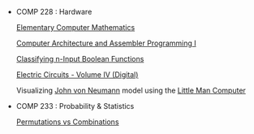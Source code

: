 * COMP 228 : Hardware
    
    [Elementary Computer Mathematics](http://kias.dyndns.org/comath/toc.html)
    
    [Computer Architecture and Assembler Programming I](http://www.mathcs.emory.edu/~cheung/Courses/255/Syllabus/)
    
    [Classifying n-Input Boolean Functions](http://www.iberchip.net/VII/cdnav/pdf/75.pdf)
    
    [Electric Circuits - Volume IV (Digital)](https://www.ibiblio.org/kuphaldt/electricCircuits/Digital/index.html)
    
    Visualizing [John von Neumann](https://en.wikipedia.org/wiki/John_von_Neumann) model using the [Little Man Computer](http://www.peterhigginson.co.uk/LMC/)
    
* COMP 233 : Probability & Statistics

    [Permutations vs Combinations](https://youtu.be/iKy-d5_erhI)
    